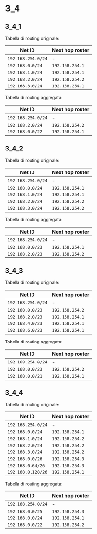 
# 3_4

## 3_4_1

Tabella di routing originale:

| Net ID             | Next hop router |
| ------------------ | --------------- |
| `192.168.254.0/24` | -               |
| `192.168.0.0/24`   | `192.168.254.1` |
| `192.168.1.0/24`   | `192.168.254.1` |
| `192.168.2.0/24`   | `192.168.254.2` |
| `192.168.3.0/24`   | `192.168.254.1` |

Tabella di routing aggregata:

| Net ID             | Next hop router |
| ------------------ | --------------- |
| `192.168.254.0/24` | -               |
| `192.168.2.0/24`   | `192.168.254.2` |
| `192.168.0.0/22`   | `192.168.254.1` |

## 3_4_2

Tabella di routing originale:

| Net ID             | Next hop router |
| ------------------ | --------------- |
| `192.168.254.0/24` | -               |
| `192.168.0.0/24`   | `192.168.254.1` |
| `192.168.1.0/24`   | `192.168.254.1` |
| `192.168.2.0/24`   | `192.168.254.2` |
| `192.168.3.0/24`   | `192.168.254.2` |

Tabella di routing aggregata:

| Net ID             | Next hop router |
| ------------------ | --------------- |
| `192.168.254.0/24` | -               |
| `192.168.0.0/23`   | `192.168.254.1` |
| `192.168.2.0/23`   | `192.168.254.2` |

## 3_4_3

Tabella di routing originale:

| Net ID             | Next hop router |
| ------------------ | --------------- |
| `192.168.254.0/24` | -               |
| `192.168.0.0/23`   | `192.168.254.2` |
| `192.168.2.0/23`   | `192.168.254.1` |
| `192.168.4.0/23`   | `192.168.254.1` |
| `192.168.6.0/23`   | `192.168.254.1` |

Tabella di routing aggregata:

| Net ID             | Next hop router |
| ------------------ | --------------- |
| `192.168.254.0/24` | -               |
| `192.168.0.0/23`   | `192.168.254.2` |
| `192.168.0.0/21`   | `192.168.254.1` |

## 3_4_4

Tabella di routing originale:


| Net ID             | Next hop router |
| ------------------ | --------------- |
| `192.168.254.0/24` | -               |
| `192.168.0.0/24`   | `192.168.254.1` |
| `192.168.1.0/24`   | `192.168.254.2` |
| `192.168.2.0/24`   | `192.168.254.2` |
| `192.168.3.0/24`   | `192.168.254.2` |
| `192.168.0.0/26`   | `192.168.254.3` |
| `192.168.0.64/26`  | `192.168.254.3` |
| `192.168.0.128/26` | `192.168.254.1` |

Tabella di routing aggregata:

| Net ID             | Next hop router |
| ------------------ | --------------- |
| `192.168.254.0/24` | -               |
| `192.168.0.0/25`   | `192.168.254.3` |
| `192.168.0.0/24`   | `192.168.254.1` |
| `192.168.0.0/22`   | `192.168.254.2` |
